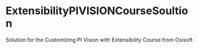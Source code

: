 # ExtensibilityPIVISIONCourseSoultion
Solution for the Customizing PI Vision with Extensibility Course from Osisoft
